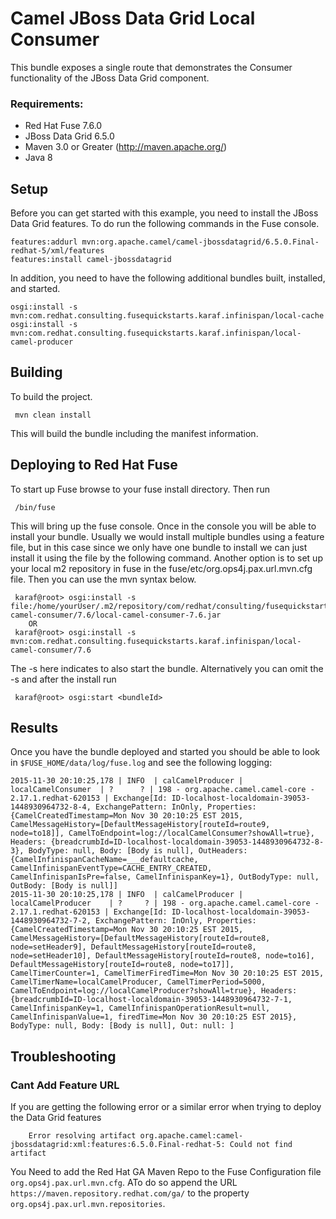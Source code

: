 Camel JBoss Data Grid Local Consumer
====================================
This bundle exposes a single route that demonstrates the Consumer functionality of the JBoss Data Grid component.

### Requirements: ###

 * Red Hat Fuse 7.6.0
 * JBoss Data Grid 6.5.0
 * Maven 3.0 or Greater (http://maven.apache.org/)
 * Java 8

Setup
-----------------------
Before you can get started with this example, you need to install the JBoss Data Grid features. To do run the following commands in the Fuse console.

    features:addurl mvn:org.apache.camel/camel-jbossdatagrid/6.5.0.Final-redhat-5/xml/features
    features:install camel-jbossdatagrid

In addition, you need to have the following additional bundles built, installed, and started.

    osgi:install -s mvn:com.redhat.consulting.fusequickstarts.karaf.infinispan/local-cache
    osgi:install -s mvn:com.redhat.consulting.fusequickstarts.karaf.infinispan/local-camel-producer 

Building
-----------------------
To build the project.

     mvn clean install

This will build the bundle including the manifest information.

Deploying to Red Hat Fuse
-----------------------

To start up Fuse browse to your fuse install directory. Then run

     /bin/fuse

This will bring up the fuse console. Once in the console you will be able to install your bundle. Usually we would install multiple bundles using a feature file, but in this case since we only have one bundle to install we can just install it using the file by the following command. Another option is to set up your local m2 repository in fuse in the fuse/etc/org.ops4j.pax.url.mvn.cfg file. Then you can use the mvn syntax below.

     karaf@root> osgi:install -s file:/home/yourUser/.m2/repository/com/redhat/consulting/fusequickstarts/karaf/infinispan/local-camel-consumer/7.6/local-camel-consumer-7.6.jar
        OR
     karaf@root> osgi:install -s mvn:com.redhat.consulting.fusequickstarts.karaf.infinispan/local-camel-consumer/7.6

 The -s here indicates to also start the bundle.  Alternatively you can omit the -s and after the install run

     karaf@root> osgi:start <bundleId>

Results
-----------------------
Once you have the bundle deployed and started you should be able to look in `$FUSE_HOME/data/log/fuse.log` and see the following logging:

    2015-11-30 20:10:25,178 | INFO  | calCamelProducer | localCamelConsumer  | ?      ? | 198 - org.apache.camel.camel-core - 2.17.1.redhat-620153 | Exchange[Id: ID-localhost-localdomain-39053-1448930964732-8-4, ExchangePattern: InOnly, Properties: {CamelCreatedTimestamp=Mon Nov 30 20:10:25 EST 2015, CamelMessageHistory=[DefaultMessageHistory[routeId=route9, node=to18]], CamelToEndpoint=log://localCamelConsumer?showAll=true}, Headers: {breadcrumbId=ID-localhost-localdomain-39053-1448930964732-8-3}, BodyType: null, Body: [Body is null], OutHeaders: {CamelInfinispanCacheName=___defaultcache, CamelInfinispanEventType=CACHE_ENTRY_CREATED, CamelInfinispanIsPre=false, CamelInfinispanKey=1}, OutBodyType: null, OutBody: [Body is null]]
    2015-11-30 20:10:25,178 | INFO  | calCamelProducer | localCamelProducer    | ?     ? | 198 - org.apache.camel.camel-core - 2.17.1.redhat-620153 | Exchange[Id: ID-localhost-localdomain-39053-1448930964732-7-2, ExchangePattern: InOnly, Properties: {CamelCreatedTimestamp=Mon Nov 30 20:10:25 EST 2015, CamelMessageHistory=[DefaultMessageHistory[routeId=route8, node=setHeader9], DefaultMessageHistory[routeId=route8, node=setHeader10], DefaultMessageHistory[routeId=route8, node=to16], DefaultMessageHistory[routeId=route8, node=to17]], CamelTimerCounter=1, CamelTimerFiredTime=Mon Nov 30 20:10:25 EST 2015, CamelTimerName=localCamelProducer, CamelTimerPeriod=5000, CamelToEndpoint=log://localCamelProducer?showAll=true}, Headers: {breadcrumbId=ID-localhost-localdomain-39053-1448930964732-7-1, CamelInfinispanKey=1, CamelInfinispanOperationResult=null, CamelInfinispanValue=1, firedTime=Mon Nov 30 20:10:25 EST 2015}, BodyType: null, Body: [Body is null], Out: null: ]

Troubleshooting
-----------------------

### Cant Add Feature URL ###
If you are getting the following error or a similar error when trying to deploy the Data Grid features

    	Error resolving artifact org.apache.camel:camel-jbossdatagrid:xml:features:6.5.0.Final-redhat-5: Could not find artifact

You Need to add the Red Hat GA Maven Repo to the Fuse Configuration file `org.ops4j.pax.url.mvn.cfg`. ATo do so append the URL `https://maven.repository.redhat.com/ga/` to the property `org.ops4j.pax.url.mvn.repositories`.
